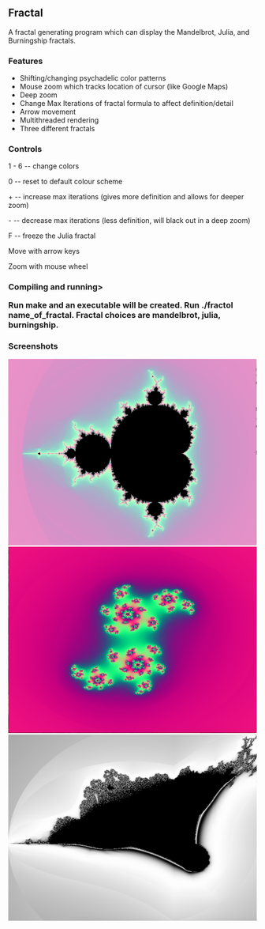<h2>Fractal</h2>

A fractal generating program which can display the Mandelbrot, Julia, and Burningship fractals.

<h3>Features</h3>

* Shifting/changing psychadelic color patterns
* Mouse zoom which tracks location of cursor (like Google Maps)
* Deep zoom
* Change Max Iterations of fractal formula to affect definition/detail
* Arrow movement
* Multithreaded rendering
* Three different fractals

<h3>Controls</h3>

1 - 6 -- change colors

0     -- reset to default colour scheme

\+     -- increase max iterations (gives more definition and allows for deeper zoom)

\-     -- decrease max iterations (less definition, will black out in a deep zoom)

F     -- freeze the Julia fractal

Move with arrow keys

Zoom with mouse wheel

<h3>Compiling and running>

Run make and an executable will be created. Run ./fractol name_of_fractal. Fractal choices are mandelbrot, julia, burningship.

<h3>Screenshots</h3>

![Alt text](https://github.com/dylanmpeck/Fractal/blob/master/screenshots/mandelbrot.png "Mandelbrot")
![Alt text](https://github.com/dylanmpeck/Fractal/blob/master/screenshots/julia.png "Julia")
![Alt text](https://github.com/dylanmpeck/Fractal/blob/master/screenshots/burningship.png "Burningship")


